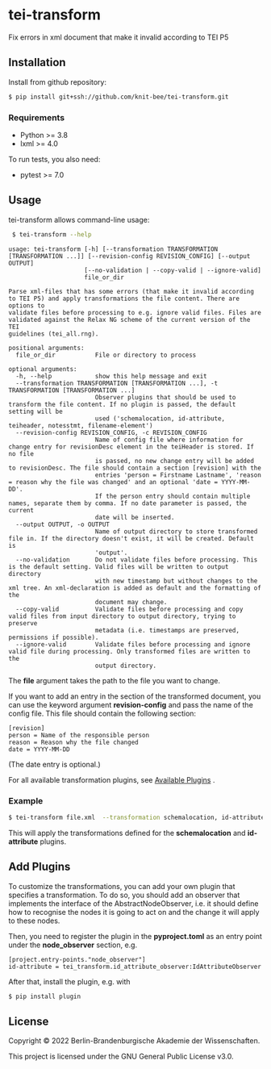 # tei-transform
Fix errors in xml document that make it invalid according to TEI P5


## Installation
Install from github repository:

```sh
$ pip install git+ssh://github.com/knit-bee/tei-transform.git
```

### Requirements
* Python >= 3.8
* lxml >= 4.0

To run tests, you also need:

* pytest >= 7.0

## Usage
tei-transform allows command-line usage:
```sh
 $ tei-transform --help
 ```
```
usage: tei-transform [-h] [--transformation TRANSFORMATION [TRANSFORMATION ...]] [--revision-config REVISION_CONFIG] [--output OUTPUT]
                     [--no-validation | --copy-valid | --ignore-valid]
                     file_or_dir

Parse xml-files that has some errors (that make it invalid according to TEI P5) and apply transformations the file content. There are options to
validate files before processing to e.g. ignore valid files. Files are validated against the Relax NG scheme of the current version of the TEI
guidelines (tei_all.rng).

positional arguments:
  file_or_dir           File or directory to process

optional arguments:
  -h, --help            show this help message and exit
  --transformation TRANSFORMATION [TRANSFORMATION ...], -t TRANSFORMATION [TRANSFORMATION ...]
                        Observer plugins that should be used to transform the file content. If no plugin is passed, the default setting will be
                        used ('schemalocation, id-attribute, teiheader, notesstmt, filename-element')
  --revision-config REVISION_CONFIG, -c REVISION_CONFIG
                        Name of config file where information for change entry for revisionDesc element in the teiHeader is stored. If no file
                        is passed, no new change entry will be added to revisionDesc. The file should contain a section [revision] with the
                        entries 'person = Firstname Lastname', 'reason = reason why the file was changed' and an optional 'date = YYYY-MM-DD'.
                        If the person entry should contain multiple names, separate them by comma. If no date parameter is passed, the current
                        date will be inserted.
  --output OUTPUT, -o OUTPUT
                        Name of output directory to store transformed file in. If the directory doesn't exist, it will be created. Default is
                        'output'.
  --no-validation       Do not validate files before processing. This is the default setting. Valid files will be written to output directory
                        with new timestamp but without changes to the xml tree. An xml-declaration is added as default and the formatting of the
                        document may change.
  --copy-valid          Validate files before processing and copy valid files from input directory to output directory, trying to preserve
                        metadata (i.e. timestamps are preserved, permissions if possible).
  --ignore-valid        Validate files before processing and ignore valid file during processing. Only transformed files are written to the
                        output directory.
```

The **file** argument takes the path to the file you want to change.

If you want to add an entry in the <revisionDesc/> section of the transformed
document, you can use the keyword argument **revision-config** and pass the name of
the config file. This file should contain the following section:

```
[revision]
person = Name of the responsible person
reason = Reason why the file changed
date = YYYY-MM-DD
```
(The date entry is optional.)


For all available transformation plugins, see [Available Plugins](Available_plugins.md) .

### Example

```sh
$ tei-transform file.xml  --transformation schemalocation, id-attribute
```
This will apply the transformations defined for the **schemalocation** and **id-attribute**
plugins.

## Add Plugins
To customize the transformations, you can add your own plugin that specifies a
transformation. To do so, you should add an observer that implements the interface
of the AbstractNodeObserver, i.e. it should define how to recognise the nodes it
 is going to act on and the change it will apply to these nodes.

Then, you need to register the plugin in the **pyproject.toml** as an entry point under
the **node_observer** section, e.g.

```
[project.entry-points."node_observer"]
id-attribute = tei_transform.id_attribute_observer:IdAttributeObserver
```

After that, install the plugin, e.g. with
```sh
$ pip install plugin
```


## License
Copyright © 2022 Berlin-Brandenburgische Akademie der Wissenschaften.

This project is licensed under the GNU General Public License v3.0.
